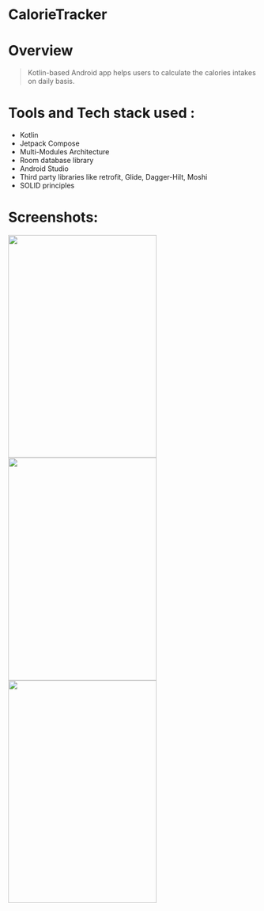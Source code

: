 
# CalorieTracker

# Overview
> Kotlin-based Android app helps users to calculate the calories intakes on daily basis.

# Tools and Tech stack used :
- Kotlin
- Jetpack Compose
- Multi-Modules Architecture
- Room database library
- Android Studio
- Third party libraries like retrofit, Glide, Dagger-Hilt, Moshi
- SOLID principles

# Screenshots:
<a href="url"><img src="https://user-images.githubusercontent.com/61715367/204085700-148e579a-e83a-4d0b-a57d-47e69121674d.png" align="left" height="450" width="300" ></a>
<a href="url"><img src="https://user-images.githubusercontent.com/61715367/204085702-676c3c20-96e7-49ac-b081-9487182ea05a.png" align="left" height="450" width="300" ></a>
<a href="url"><img src="https://user-images.githubusercontent.com/61715367/204085703-cc64a864-055c-4218-936e-21996ba19660.png" align="left" height="450" width="300" ></a>
